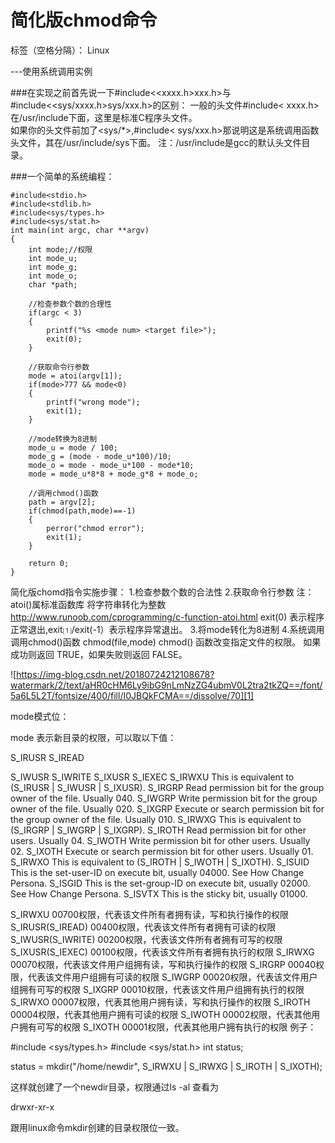 # 简化版chmod命令

标签（空格分隔）： Linux

---使用系统调用实例


###在实现之前首先说一下#include<<xxxx.h>xxx.h>与#include<<sys/xxxx.h>sys/xxx.h>的区别：
 一般的头文件#include< xxxx.h>在/usr/include下面，这里是标准C程序头文件。
 <br>如果你的头文件前加了<sys/*>,#include< sys/xxx.h>那说明这是系统调用函数头文件，其在/usr/include/sys下面。 注：/usr/include是gcc的默认头文件目录。
 
###一个简单的系统编程：
```
#include<stdio.h>
#include<stdlib.h>
#include<sys/types.h>
#include<sys/stat.h>
int main(int argc, char **argv)
{
	int mode;//权限
	int mode_u;
	int mode_g;
	int mode_o;
	char *path;

	//检查参数个数的合理性
	if(argc < 3)
	{
		printf("%s <mode num> <target file>");
		exit(0);
	}

	//获取命令行参数
	mode = atoi(argv[1]);
	if(mode>777 && mode<0)
	{
		printf("wrong mode");
		exit(1);
	}
	
	//mode转换为8进制
	mode_u = mode / 100;
	mode_g = (mode - mode_u*100)/10;
	mode_o = mode - mode_u*100 - mode*10;
	mode = mode_u*8*8 + mode_g*8 + mode_o;

	//调用chmod()函数
	path = argv[2];
	if(chmod(path,mode)==-1)
	{
		perror("chmod error");
		exit(1);
	}

	return 0;
}
```
 
 简化版chomd指令实施步骤：
1.检查参数个数的合法性
2.获取命令行参数
注：atoi()属标准函数库 将字符串转化为整数
http://www.runoob.com/cprogramming/c-function-atoi.html
exit(0) 表示程序正常退出,exit⑴/exit(-1）表示程序异常退出。
3.将mode转化为8进制
4.系统调用调用chmod()函数
chmod(file,mode)
chmod() 函数改变指定文件的权限。
如果成功则返回 TRUE，如果失败则返回 FALSE。

![https://img-blog.csdn.net/20180724212108678?watermark/2/text/aHR0cHM6Ly9ibG9nLmNzZG4ubmV0L2tra2tkZQ==/font/5a6L5L2T/fontsize/400/fill/I0JBQkFCMA==/dissolve/70][1]


  [1]: https://img-blog.csdn.net/20180724212108678?watermark/2/text/aHR0cHM6Ly9ibG9nLmNzZG4ubmV0L2tra2tkZQ==/font/5a6L5L2T/fontsize/400/fill/I0JBQkFCMA==/dissolve/70
  mode模式位：

mode 表示新目录的权限，可以取以下值：

S_IRUSR 
S_IREAD

S_IWUSR 
S_IWRITE 
S_IXUSR 
S_IEXEC 
S_IRWXU 
This is equivalent to (S_IRUSR | S_IWUSR | S_IXUSR). 
S_IRGRP 
Read permission bit for the group owner of the file. Usually 040. 
S_IWGRP 
Write permission bit for the group owner of the file. Usually 020. 
S_IXGRP 
Execute or search permission bit for the group owner of the file. Usually 010. 
S_IRWXG 
This is equivalent to (S_IRGRP | S_IWGRP | S_IXGRP). 
S_IROTH 
Read permission bit for other users. Usually 04. 
S_IWOTH 
Write permission bit for other users. Usually 02. 
S_IXOTH 
Execute or search permission bit for other users. Usually 01. 
S_IRWXO 
This is equivalent to (S_IROTH | S_IWOTH | S_IXOTH). 
S_ISUID 
This is the set-user-ID on execute bit, usually 04000. See How Change Persona. 
S_ISGID 
This is the set-group-ID on execute bit, usually 02000. See How Change Persona. 
S_ISVTX 
This is the sticky bit, usually 01000.

S_IRWXU	00700权限，代表该文件所有者拥有读，写和执行操作的权限
S_IRUSR(S_IREAD)	00400权限，代表该文件所有者拥有可读的权限
S_IWUSR(S_IWRITE)	00200权限，代表该文件所有者拥有可写的权限
S_IXUSR(S_IEXEC)	00100权限，代表该文件所有者拥有执行的权限
S_IRWXG	00070权限，代表该文件用户组拥有读，写和执行操作的权限
S_IRGRP	00040权限，代表该文件用户组拥有可读的权限
S_IWGRP	00020权限，代表该文件用户组拥有可写的权限
S_IXGRP	00010权限，代表该文件用户组拥有执行的权限
S_IRWXO	00007权限，代表其他用户拥有读，写和执行操作的权限
S_IROTH	00004权限，代表其他用户拥有可读的权限
S_IWOTH	00002权限，代表其他用户拥有可写的权限
S_IXOTH	00001权限，代表其他用户拥有执行的权限
例子：

 #include <sys/types.h> #include <sys/stat.h> 
int status;

status = mkdir("/home/newdir", S_IRWXU | S_IRWXG | S_IROTH | S_IXOTH);

这样就创建了一个newdir目录，权限通过ls -al 查看为

drwxr-xr-x

跟用linux命令mkdir创建的目录权限位一致。
